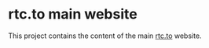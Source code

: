 # rtc.to main website

This project contains the content of the main [rtc.to][rtc.to] website.



[rtc.to]: http://www.rtc.to

